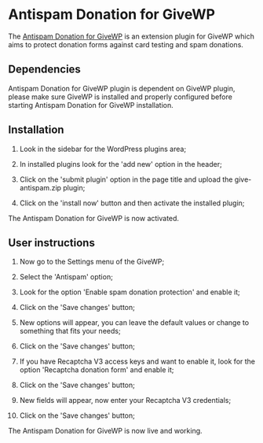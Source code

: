 # Antispam Donation for GiveWP

The [Antispam Donation for GiveWP](https://www.linknacional.com/wordpress/plugins/) is an extension plugin for GiveWP which aims to protect donation forms against card testing and spam donations.

## Dependencies

Antispam Donation for GiveWP plugin is dependent on GiveWP plugin, please make sure GiveWP is installed and properly configured before starting Antispam Donation for GiveWP installation.

## Installation

1) Look in the sidebar for the WordPress plugins area;

2) In installed plugins look for the 'add new' option in the header;

3) Click on the 'submit plugin' option in the page title and upload the give-antispam.zip plugin;

4) Click on the 'install now' button and then activate the installed plugin;

The Antispam Donation for GiveWP is now activated.

## User instructions

1) Now go to the Settings menu of the GiveWP;

2) Select the 'Antispam' option;

3) Look for the option 'Enable spam donation protection' and enable it;

4) Click on the 'Save changes' button;

5) New options will appear, you can leave the default values or change to something that fits your needs; 

6) Click on the 'Save changes' button;

7) If you have Recaptcha V3 access keys and want to enable it, look for the option 'Recaptcha donation form' and enable it;

8) Click on the 'Save changes' button;

9) New fields will appear, now enter your Recaptcha V3 credentials;

10) Click on the 'Save changes' button;

The Antispam Donation for GiveWP is now live and working.
